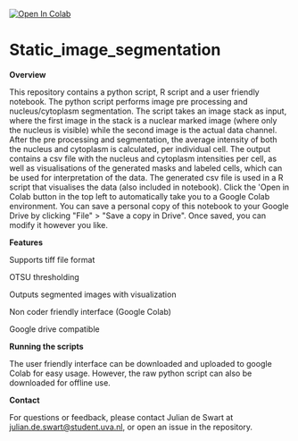[![Open In Colab](https://colab.research.google.com/assets/colab-badge.svg)](https://colab.research.google.com/github/JuliandeSwart/Static_image_segmentation/blob/main/User_friendly_Colab_interface.ipynb)


# Static_image_segmentation

**Overview**

This repository contains a python script, R script and a user friendly notebook. The python script performs image pre processing and nucleus/cytoplasm segmentation. The script takes an image stack as input, where the first image in the stack is a nuclear marked image (where only the nucleus is visible) while the second image is the actual data channel. After the pre processing and segmentation, the average intensity of both the nucleus and cytoplasm is calculated, per individual cell. The output contains a csv file with the nucleus and cytoplasm intensities per cell, as well as visualisations of the generated masks and labeled cells, which can be used for interpretation of the data. The generated csv file is used in a R script that visualises the data (also included in notebook). Click the 'Open in Colab button in the top left to automatically take you to a Google Colab environment. You can save a personal copy of this notebook to your Google Drive by clicking "File" > "Save a copy in Drive". Once saved, you can modify it however you like.


**Features**

Supports tiff file format

OTSU thresholding 

Outputs segmented images with visualization

Non coder friendly interface (Google Colab)

Google drive compatible


**Running the scripts**

The user friendly interface can be downloaded and uploaded to google Colab for easy usage. However, the raw python script can also be downloaded for offline use. 


**Contact**

For questions or feedback, please contact Julian de Swart at julian.de.swart@student.uva.nl, or open an issue in the repository.


